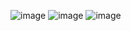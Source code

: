 ![image](https://user-images.githubusercontent.com/89030742/204116747-a1b1ce84-0aca-4dac-b80d-259e59e28b6f.png)
![image](https://user-images.githubusercontent.com/89030742/204116833-ce46d7fb-9228-428f-a77c-d6d43a76d894.png)
![image](https://user-images.githubusercontent.com/89030742/204116737-ed719e70-3179-4864-987a-8640329116b8.png)










